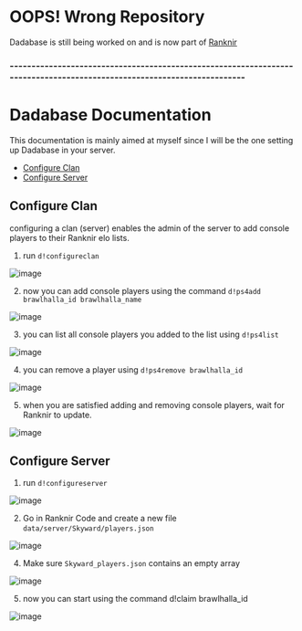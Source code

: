 # OOPS! Wrong Repository
Dadabase is still being worked on and is now part of [Ranknir](https://github.com/CrossyChainsaw/Ranknir)

### -----------------------------------------------------------------------------------------------------------------------

# Dadabase Documentation
This documentation is mainly aimed at myself since I will be the one setting up Dadabase in your server.
- [Configure Clan](#configure-clan)
- [Configure Server](#configure-server)

## Configure Clan
configuring a clan (server) enables the admin of the server to add console players to their Ranknir elo lists.

1. run `d!configureclan`

![image](https://github.com/Skyward-Brawlhalla/Dadabase/assets/74303221/39f85148-4f01-4983-b623-330d093e09c4)

2. now you can add console players using the command `d!ps4add brawlhalla_id brawlhalla_name`

![image](https://github.com/Skyward-Brawlhalla/Dadabase/assets/74303221/c98bd9f8-6bf6-4b65-a93f-1a745177be49)

3. you can list all console players you added to the list using `d!ps4list`

![image](https://github.com/Skyward-Brawlhalla/Dadabase/assets/74303221/dd2b7092-856d-453f-b958-9b67a059772f)

4. you can remove a player using `d!ps4remove brawlhalla_id`

![image](https://github.com/Skyward-Brawlhalla/Dadabase/assets/74303221/7307db3e-6d6b-42fe-b751-ab925e2c3976)

5. when you are satisfied adding and removing console players, wait for Ranknir to update. 

![image](https://github.com/Skyward-Brawlhalla/Dadabase/assets/74303221/8e7ef830-e8c0-4f4c-b3ba-41872b97ee38)

## Configure Server

1. run `d!configureserver`

![image](https://github.com/Skyward-Brawlhalla/Dadabase/assets/74303221/03b94abb-0e6e-4f0c-8e5c-fc67fc62009d)

2. Go in Ranknir Code and create a new file `data/server/Skyward/players.json`

![image](https://github.com/Skyward-Brawlhalla/Dadabase/assets/74303221/2cded985-8d73-491f-984f-e373920a6b32)

4. Make sure `Skyward_players.json` contains an empty array

![image](https://github.com/Skyward-Brawlhalla/Dadabase/assets/74303221/06cce104-5e7e-40c1-9058-ee5ef576530e)

5. now you can start using the command d!claim brawlhalla_id

![image](https://github.com/Skyward-Brawlhalla/Dadabase/assets/74303221/af65881a-2cf4-46a8-abe0-abffd7ab39f6)

